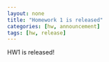 ```yaml
---
layout: none
title: "Homework 1 is released"
categories: [hw, announcement]
tags: [hw, release]
---
```


HW1 is released!